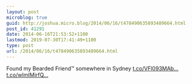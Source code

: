 ```yaml
---
layout: post
microblog: true
guid: http://joshua.micro.blog/2014/06/16/t478490635893489664.html
post_id: 41291
date: 2014-06-16T21:53:52+1100
lastmod: 2019-07-30T17:41:49+1100
type: post
url: /2014/06/16/t478490635893489664.html
---
```

Found my Bearded Friend™ somewhere in Sydney [t.co/VFl093MAb...](http://t.co/VFl093MAbM) [t.co/wImIMirfQ...](http://t.co/wImIMirfQ4)
